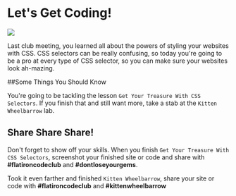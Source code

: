 # Let's Get Coding!

<img src="http://25.media.tumblr.com/7716ef547264521e476a067b1c8d2717/tumblr_mwjlmfJ1vx1rkiuhro1_500.gif">

Last club meeting, you learned all about the powers of styling your websites with CSS. CSS selectors can be really confusing, so today you're going to be a pro at every type of CSS selector, so you can make sure your websites look ah-mazing. 

##Some Things You Should Know

You're going to be tackling the lesson `Get Your Treasure With CSS Selectors`. If you finish that and still want more, take a stab at the `Kitten Wheelbarrow` lab.

## Share Share Share!

Don't forget to show off your skills. When you finish `Get Your Treasure With CSS Selectors`, screenshot your finished site or code and share with **\#flatironcodeclub** and **\#dontloseyourgems**.

Took it even farther and finished `Kitten Wheelbarrow`, share your site or code with **\#flatironcodeclub** and **\#kittenwheelbarrow**

